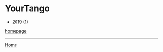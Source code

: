 # YourTango

  * [2019](./yourtango-2019.md) (1)

[homepage](https://www.yourtango.com/)

----

[Home](../index.md)

